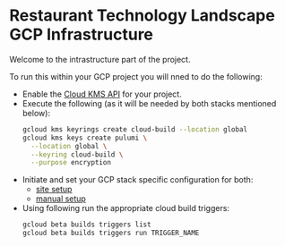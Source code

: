 # Restaurant Technology Landscape GCP Infrastructure

Welcome to the intrastructure part of the project.

To run this within your GCP project you will nned to do the following:

* Enable the [Cloud KMS API](https://console.cloud.google.com/security/kms) for your project.
* Execute the following (as it will be needed by both stacks mentioned below):
  ``` bash
  gcloud kms keyrings create cloud-build --location global
  gcloud kms keys create pulumi \
    --location global \
    --keyring cloud-build \
    --purpose encryption
  ```
* Initiate and set your GCP stack specific configuration for both:
  * [site setup](./site/README.md)
  * [manual setup](./setup/README.md)
* Using following run the appropriate cloud build triggers:
  ```bash
  gcloud beta builds triggers list
  gcloud beta builds triggers run TRIGGER_NAME
  ```
